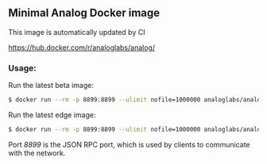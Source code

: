 ## Minimal Analog Docker image
This image is automatically updated by CI

https://hub.docker.com/r/analoglabs/analog/

### Usage:
Run the latest beta image:
```bash
$ docker run --rm -p 8899:8899 --ulimit nofile=1000000 analoglabs/analog:beta
```

Run the latest edge image:
```bash
$ docker run --rm -p 8899:8899 --ulimit nofile=1000000 analoglabs/analog:edge
```

Port *8899* is the JSON RPC port, which is used by clients to communicate with the network.
